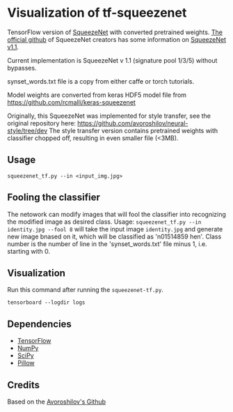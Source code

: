 # Visualization of tf-squeezenet
TensorFlow version of [SqueezeNet][sqz_arxiv] with converted pretrained weights. [The official github][SqueezeNet_github] of SqueezeNet creators has some information on [SqueezeNet v1.1][SqueezeNet_v11].

Current implementation is SqueezeNet v 1.1 (signature pool 1/3/5) without bypasses.

synset_words.txt file is a copy from either caffe or torch tutorials.

Model weights are converted from keras HDF5 model file from https://github.com/rcmalli/keras-squeezenet

Originally, this SqueezeNet was implemented for style transfer, see the original repository here: https://github.com/avoroshilov/neural-style/tree/dev
The style transfer version contains pretrained weights with classifier chopped off, resulting in even smaller file (<3MB).

## Usage

    squeezenet_tf.py --in <input_img.jpg>


## Fooling the classifier
The netowork can modify images that will fool the classifier into recognizing the modified image as desired class.
Usage:
`squeezenet_tf.py --in identity.jpg --fool 8`
will take the input image `identity.jpg` and generate new image bnased on it, which will be classified as 'n01514859 hen'. Class number is the number of line in the 'synset_words.txt' file minus 1, i.e. starting with 0.

## Visualization
Run this command after running the `squeezenet-tf.py`.

    tensorboard --logdir logs

## Dependencies
* [TensorFlow](https://www.tensorflow.org/versions/master/get_started/os_setup.html#download-and-setup)
* [NumPy](https://github.com/numpy/numpy/blob/master/INSTALL.rst.txt)
* [SciPy](https://github.com/scipy/scipy/blob/master/INSTALL.rst.txt)
* [Pillow](http://pillow.readthedocs.io/en/3.3.x/installation.html#installation)

## Credits
Based on the [Avoroshilov's Github](https://github.com/avoroshilov/tf-squeezenet)

[sqz_arxiv]: https://arxiv.org/abs/1602.07360
[SqueezeNet_github]: https://github.com/DeepScale/SqueezeNet
[SqueezeNet_v11]: https://github.com/DeepScale/SqueezeNet/tree/master/SqueezeNet_v1.1

